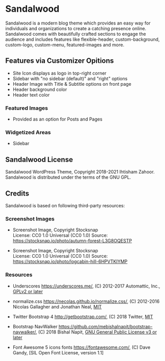 # Sandalwood
Sandalwood is a modern blog theme which provides an easy way for individuals and organizations to create a catching presence online. Sandalwood comes with beautifully crafted sections to engage the audience and includes features like flexible-header, custom-background, custom-logo, custom-menu, featured-images and more.


## Features via Customizer Opitions
* Site Icon displays as logo in top-right corner
* Sidebar with "no sidebar (default)" and "right" options
* Header Image with Title & Subtitle options on front page
* Header background color
* Header text color

### Featured Images
* Provided as an option for Posts and Pages

### Widgetized Areas
* Sidebar


## Sandalwood License
Sandalwood WordPress Theme, Copyright 2018-2021 Ihtisham Zahoor.
Sandalwood is distributed under the terms of the GNU GPL.

## Credits
Sandalwood is based on following third-party resources:

### Screenshot Images
* Screenshot Image, Copyright Stocksnap  
  License: CC0 1.0 Universal (CC0 1.0)
  Source: https://stocksnap.io/photo/autumn-forest-L3G8OQESTP

* Screenshot Image, Copyright Stocksnap  
  License: CC0 1.0 Universal (CC0 1.0) 
  Source: https://stocksnap.io/photo/logcabin-hill-6HPVTKIYMP

### Resources
* Underscores https://underscores.me/, (C) 2012-2017 Automattic, Inc., [GPLv2 or later](https://www.gnu.org/licenses/gpl-2.0.html)

* normalize.css https://necolas.github.io/normalize.css/, (C) 2012-2016 Nicolas Gallagher and Jonathan Neal, [MIT](https://opensource.org/licenses/MIT)

* Twitter Bootstrap 4 http://getbootstrap.com/, (C) 2018 Twitter, [MIT](https://opensource.org/licenses/MIT)

* Bootstrap NavWalker https://github.com/mebishalnapit/bootstrap-navwalker/, (C) 2018 Bishal Napit, [GNU General Public License v3 or later](http://www.gnu.org/licenses/gpl-3.0.html)

* Font Awesome 5 icons fonts https://fontawesome.com/, (C) Dave Gandy, [SIL Open Font License, version 1.1]
